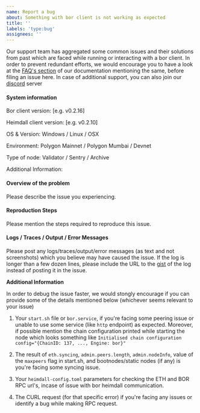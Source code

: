 ```yaml
---
name: Report a bug
about: Something with bor client is not working as expected
title: ''
labels: 'type:bug'
assignees: ''
---
```


Our support team has aggregated some common issues and their solutions from past which are faced while running or interacting with a bor client. In order to prevent redundant efforts, we would encourage you to have a look at the [FAQ's section](https://wiki.polygon.technology/docs/faq/technical-faqs/) of our documentation mentioning the same, before filing an issue here. In case of additional support, you can also join our [discord](https://discord.com/invite/0xPolygonDevs) server

<!--
NOTE: Please make sure to check of any addresses / private keys / rpc url's / IP's before sharing the logs or anything from the additional information section (start.sh or heimdall config).
-->

#### **System information**

Bor client version: [e.g. v0.2.16] <!--Can be found by running the command `bor version`-->

Heimdall client version: [e.g. v0.2.10] <!--Can be found by running the command `heimdalld version`-->

OS & Version: Windows / Linux / OSX

Environment: Polygon Mainnet / Polygon Mumbai / Devnet

Type of node: Validator / Sentry / Archive

Additional Information: <!--Modifications in the client (if any)-->

#### **Overview of the problem**

Please describe the issue you experiencing.
<!--
Mention in detail about the issue. Also mention the actual and expected behaviour.
-->

#### **Reproduction Steps**

Please mention the steps required to reproduce this issue. 

<!--
E.g. 
1. Start bor using these flags. 
2. Node is unable to connect with other peers in the network and keeps disconnecting. 
-->

#### **Logs / Traces / Output / Error Messages**
 
Please post any logs/traces/output/error messages (as text and not screenshots) which you believe may have caused the issue. If the log is longer than a few dozen lines, please include the URL to the [gist](https://gist.github.com/) of the log instead of posting it in the issue.

**Additional Information**

In order to debug the issue faster, we would stongly encourage if you can provide some of the details mentioned below (whichever seems relevant to your issue)

1. Your `start.sh` file or `bor.service`, if you're facing some peering issue or unable to use some service (like `http` endpoint) as expected. Moreover, if possible mention the chain configuration printed while starting the node which looks something like `Initialised chain configuration config="{ChainID: 137, ..., Engine: bor}"`
<!--
It should be start.sh if you're using bor v0.2.x and bor.service (ideally located under `/lib/systemd/system/`) if it's bor v0.3.x. Mention this file if you're facing any issues like unable to use some flag/s according to their expected behaviour.
-->
2. The result of `eth.syncing`, `admin.peers.length`, `admin.nodeInfo`, value of the `maxpeers` flag in start.sh, and bootnodes/static nodes (if any) is you're facing some syncing issue.
<!--
You can get the above results by attaching to the IPC using the command `bor attach $BORDIR/bor.ipc` or `bor attach $DATADIR/bor.ipc` and running the mentioned commands. 
Mention this if you're facing issues where bor keeps stalling and is not importing new blocks or making any progress. Adding chain configuration mentioned in the previous step would also be really helpful here as it might also be a genesis mismatch issue.
-->
3. Your `heimdall-config.toml` parameters for checking the ETH and BOR RPC url's, incase of issue with bor heimdall communication. 
<!--
The location should be `~/.heimdalld/config/` if running heimdall v0.2.x and `/var/lib/heimdalld/config` if running heimdall v0.3.x. 
As a sub-set of syncing issues, if your node keeps printing logs like `Retrying again in 5 seconds to fetch data from Heimdall`, it might be an issue with the communication between your bor node and heimdall node. In this case, also check if all the heimdall services (heimdalld, bridge, rest-server) are running correctly.
-->
4. The CURL request (for that specific error) if you're facing any issues or identify a bug while making RPC request.  
<!--
Make sure you hide the IP of your machine if you're doing the request externally.  
-->
